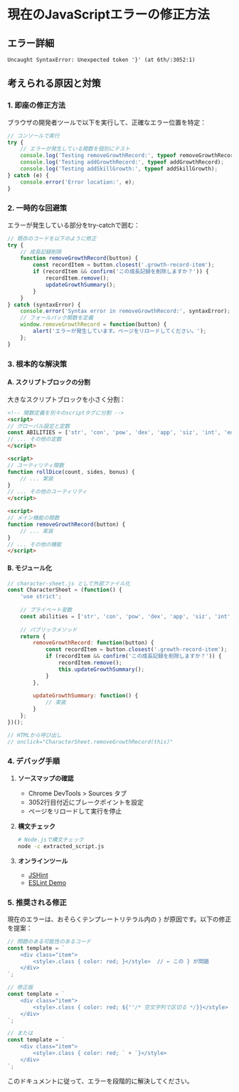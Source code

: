 # 現在のJavaScriptエラーの修正方法

## エラー詳細
```
Uncaught SyntaxError: Unexpected token '}' (at 6th/:3052:1)
```

## 考えられる原因と対策

### 1. **即座の修正方法**

ブラウザの開発者ツールで以下を実行して、正確なエラー位置を特定：

```javascript
// コンソールで実行
try {
    // エラーが発生している関数を個別にテスト
    console.log('Testing removeGrowthRecord:', typeof removeGrowthRecord);
    console.log('Testing addGrowthRecord:', typeof addGrowthRecord);
    console.log('Testing addSkillGrowth:', typeof addSkillGrowth);
} catch (e) {
    console.error('Error location:', e);
}
```

### 2. **一時的な回避策**

エラーが発生している部分をtry-catchで囲む：

```javascript
// 既存のコードを以下のように修正
try {
    // 成長記録削除
    function removeGrowthRecord(button) {
        const recordItem = button.closest('.growth-record-item');
        if (recordItem && confirm('この成長記録を削除しますか？')) {
            recordItem.remove();
            updateGrowthSummary();
        }
    }
} catch (syntaxError) {
    console.error('Syntax error in removeGrowthRecord:', syntaxError);
    // フォールバック関数を定義
    window.removeGrowthRecord = function(button) {
        alert('エラーが発生しています。ページをリロードしてください。');
    };
}
```

### 3. **根本的な解決策**

#### A. スクリプトブロックの分割
大きなスクリプトブロックを小さく分割：

```html
<!-- 関数定義を別々のscriptタグに分割 -->
<script>
// グローバル設定と定数
const ABILITIES = ['str', 'con', 'pow', 'dex', 'app', 'siz', 'int', 'edu'];
// ... その他の定数
</script>

<script>
// ユーティリティ関数
function rollDice(count, sides, bonus) {
    // ... 実装
}
// ... その他のユーティリティ
</script>

<script>
// メイン機能の関数
function removeGrowthRecord(button) {
    // ... 実装
}
// ... その他の機能
</script>
```

#### B. モジュール化
```javascript
// character-sheet.js として外部ファイル化
const CharacterSheet = (function() {
    'use strict';
    
    // プライベート変数
    const abilities = ['str', 'con', 'pow', 'dex', 'app', 'siz', 'int', 'edu'];
    
    // パブリックメソッド
    return {
        removeGrowthRecord: function(button) {
            const recordItem = button.closest('.growth-record-item');
            if (recordItem && confirm('この成長記録を削除しますか？')) {
                recordItem.remove();
                this.updateGrowthSummary();
            }
        },
        
        updateGrowthSummary: function() {
            // 実装
        }
    };
})();

// HTMLから呼び出し
// onclick="CharacterSheet.removeGrowthRecord(this)"
```

### 4. **デバッグ手順**

1. **ソースマップの確認**
   - Chrome DevTools > Sources タブ
   - 3052行目付近にブレークポイントを設定
   - ページをリロードして実行を停止

2. **構文チェック**
   ```bash
   # Node.jsで構文チェック
   node -c extracted_script.js
   ```

3. **オンラインツール**
   - [JSHint](https://jshint.com/)
   - [ESLint Demo](https://eslint.org/demo)

### 5. **推奨される修正**

現在のエラーは、おそらくテンプレートリテラル内の `}` が原因です。以下の修正を提案：

```javascript
// 問題のある可能性のあるコード
const template = `
    <div class="item">
        <style>.class { color: red; }</style>  // ← この } が問題
    </div>
`;

// 修正版
const template = `
    <div class="item">
        <style>.class { color: red; ${''/* 空文字列で区切る */}}</style>
    </div>
`;

// または
const template = `
    <div class="item">
        <style>.class { color: red; ` + `}</style>
    </div>
`;
```

このドキュメントに従って、エラーを段階的に解決してください。